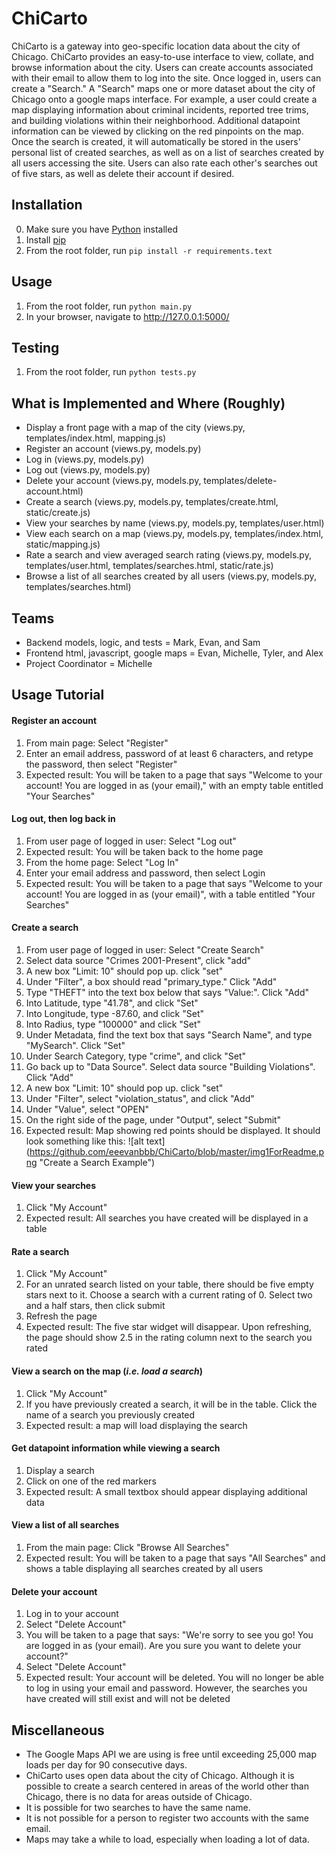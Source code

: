 # ChiCarto
ChiCarto is a gateway into geo-specific location data about the city of Chicago. ChiCarto provides an easy-to-use interface to view, collate, and browse information about the city. Users can create accounts associated with their email to allow them to log into the site. Once logged in, users can create a "Search." A "Search" maps one or more dataset about the city of Chicago onto a google maps interface. For example, a user could create a map displaying information about criminal incidents, reported tree trims, and building violations within their neighborhood. Additional datapoint information can be viewed by clicking on the red pinpoints on the map. Once the search is created, it will automatically be stored in the users' personal list of created searches, as well as on a list of searches created by all users accessing the site. Users can also rate each other's searches out of five stars, as well as delete their account if desired. 

## Installation
0. Make sure you have [Python](https://www.python.org/downloads/) installed
1. Install [pip](https://pip.pypa.io/en/stable/installing/)
2. From the root folder, run `pip install -r requirements.text`

## Usage
1. From the root folder, run `python main.py`
2. In your browser, navigate to http://127.0.0.1:5000/

## Testing
1. From the root folder, run `python tests.py`

## What is Implemented and Where (Roughly)
* Display a front page with a map of the city (views.py, templates/index.html, mapping.js)
* Register an account (views.py, models.py)
* Log in (views.py, models.py)
* Log out (views.py, models.py)
* Delete your account (views.py, models.py, templates/delete-account.html)
* Create a search (views.py, models.py, templates/create.html, static/create.js)
* View your searches by name (views.py, models.py, templates/user.html)
* View each search on a map (views.py, models.py, templates/index.html, static/mapping.js)
* Rate a search and view averaged search rating (views.py, models.py, templates/user.html, templates/searches.html, static/rate.js)
* Browse a list of all searches created by all users (views.py, models.py, templates/searches.html)

## Teams
* Backend models, logic, and tests = Mark, Evan, and Sam
* Frontend html, javascript, google maps = Evan, Michelle, Tyler, and Alex
* Project Coordinator = Michelle

## Usage Tutorial
#### Register an account
  1. From main page: Select "Register"
  2. Enter an email address, password of at least 6 characters, and retype the password, then select "Register"
  3. Expected result: You will be taken to a page that says "Welcome to your account! You are logged in as (your email)," with an empty table entitled "Your Searches"

#### Log out, then log back in
  1. From user page of logged in user: Select "Log out"
  2. Expected result: You will be taken back to the home page
  3. From the home page: Select "Log In"
  4. Enter your email address and password, then select Login
  5. Expected result: You will be taken to a page that says "Welcome to your account! You are logged in as (your email)", with a table entitled "Your Searches"

#### Create a search
  1. From user page of logged in user: Select "Create Search"
  2. Select data source "Crimes 2001-Present", click "add"
  3. A new box "Limit: 10" should pop up. click "set"
  4. Under "Filter", a box should read "primary_type." Click "Add"
  5. Type "THEFT" into the text box below that says "Value:". Click "Add"
  6. Into Latitude, type "41.78", and click "Set"
  7. Into Longitude, type -87.60, and click "Set"  
  8. Into Radius, type "100000" and click "Set"
  9. Under Metadata, find the text box that says "Search Name", and type "MySearch". Click "Set"
  10. Under Search Category, type "crime", and click "Set"
  11. Go back up to "Data Source". Select data source "Building Violations". Click "Add"
  12. A new box "Limit: 10" should pop up. click "set"
  13. Under "Filter", select "violation_status", and click "Add"
  14. Under "Value", select "OPEN"
  15. On the right side of the page, under "Output", select "Submit"
  16. Expected result: Map showing red points should be displayed. It should look something like this:
![alt text] (https://github.com/eeevanbbb/ChiCarto/blob/master/img1ForReadme.png "Create a Search Example")

#### View your searches
  1. Click "My Account"
  2. Expected result: All searches you have created will be displayed in a table

#### Rate a search
  1. Click "My Account"
  2. For an unrated search listed on your table, there should be five empty stars next to it. Choose a search with a current rating of 0.  Select two and a half stars, then click submit
  3. Refresh the page
  4. Expected result: The five star widget will disappear. Upon refreshing, the page should show 2.5 in the rating column next to the search you rated

#### View a search on the map (_i.e. load a search_)
  1. Click "My Account"
  2. If you have previously created a search, it will be in the table. Click the name of a search you previously created
  3. Expected result: a map will load displaying the search

#### Get datapoint information while viewing a search
  1. Display a search
  2. Click on one of the red markers
  3. Expected result: A small textbox should appear displaying additional data

#### View a list of all searches
  1. From the main page: Click "Browse All Searches"
  2. Expected result: You will be taken to a page that says "All Searches" and shows a table displaying all searches created by all users

#### Delete your account
  1. Log in to your account
  2. Select "Delete Account"
  3. You will be taken to a page that says: "We're sorry to see you go! You are logged in as (your email). Are you sure you want to delete your account?"
  4. Select "Delete Account"
  5. Expected result: Your account will be deleted. You will no longer be able to log in using your email and password. However, the searches you have created will still exist and will not be deleted

## Miscellaneous
* The Google Maps API we are using is free until exceeding 25,000 map loads per day for 90 consecutive days.
* ChiCarto uses open data about the city of Chicago. Although it is possible to create a search centered in areas of the world other than Chicago, there is no data for areas outside of Chicago.
* It is possible for two searches to have the same name.
* It is not possible for a person to register two accounts with the same email.
* Maps may take a while to load, especially when loading a lot of data.